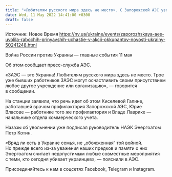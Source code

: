 ```yaml
---
title: "«Любителям русского мира здесь не место». С Запорожской АЭС уволили трех сотрудников, принявших участие в устроенной оккупантами акции"
date: Wed, 11 May 2022 14:41:00 +0300
draft: false
---
```

Источник: Новое Время https://nv.ua/ukraine/events/zaporozhskaya-aes-uvolila-rabochih-prinyavshih-uchastie-v-akcii-okkupantov-novosti-ukrainy-50241248.html


Война России против Украины — главные события 11 мая

Об этом сообщает пресс-служба АЭС.

«ЗАЭС — это Украина! Любителям русского мира здесь не место. Трое уже бывших работников ЗАЭС могут осчастливить своим присутствием любое другое учреждение или организацию», — говорится в сообщении.

На станции заявили, что речь идет об этом Киселевой Галине, работавшей врачом профилактория Запорожской АЭС, Юрие Власове — работнике того же профилактория и Владе Лаврике — начальнике отдела коммерческого учета.

Назазы об увольнении уже подписал руководитель НАЭК Энергоатом Петр Котин.

«Вряд ли есть в Украине семья, не „обожженная“ той войной. Но прежде всего из-за уважения наших предков и памяти о них Энергоатом считает недопустимым любые совместные мероприятия с теми, кто сегодня убивает украинцев», — пояснили в АЭС.

Присоединяйтесь к нам в соцсетях Facebook, Telegram и Instagram.

